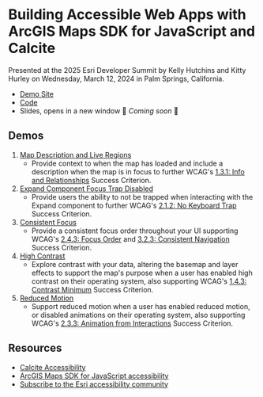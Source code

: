 # Building Accessible Web Apps with ArcGIS Maps SDK for JavaScript and Calcite

Presented at the 2025 Esri Developer Summit by Kelly Hutchins and Kitty Hurley on Wednesday, March 12, 2024 in Palm Springs, California.

- [Demo Site](https://geospatialem.github.io/dts-2025-build-a11y-web-maps-sdk-js-calcite)
- [Code](https://github.com/geospatialem/dts-2025-build-a11y-web-maps-sdk-js-calcite)
- Slides, opens in a new window 🚧 _Coming soon_ 🚧

## Demos

1. [Map Description and Live Regions](demos/description-region/index.html)
   - Provide context to when the map has loaded and include a description when the map is in focus to further WCAG's [1.3.1: Info and Relationships](https://www.w3.org/WAI/WCAG22/Understanding/info-and-relationships.html) Success Criterion.
2. [Expand Component Focus Trap Disabled](demos/expand-component/index.html)
   - Provide users the ability to not be trapped when interacting with the Expand component to further WCAG's [2.1.2: No Keyboard Trap](https://www.w3.org/WAI/WCAG21/Understanding/no-keyboard-trap.html) Success Criterion.
3. [Consistent Focus](demos/consistent-focus/index.html)
   - Provide a consistent focus order throughout your UI supporting WCAG's [2.4.3: Focus Order](https://www.w3.org/WAI/WCAG22/Understanding/focus-order.html) and [3.2.3: Consistent Navigation](https://www.w3.org/WAI/WCAG22/Understanding/consistent-navigation.html) Success Criterion.
4. [High Contrast](demos/high-contrast/index.html)
   - Explore contrast with your data, altering the basemap and layer effects to support the map's purpose when a user has enabled high contrast on their operating system, also supporting WCAG's [1.4.3: Contrast Minimum](https://www.w3.org/WAI/WCAG22/Understanding/contrast-minimum) Success Criterion.
5. [Reduced Motion](demos/reduced-motion/index.html)
   - Support reduced motion when a user has enabled reduced motion, or disabled animations on their operating system, also supporting WCAG's [2.3.3: Animation from Interactions](https://www.w3.org/WAI/WCAG22/Understanding/animation-from-interactions.html) Success Criterion.

## Resources

- [Calcite Accessibility](https://developers.arcgis.com/calcite-design-system/foundations/accessibility)
- [ArcGIS Maps SDK for JavaScript accessibility](https://developers.arcgis.com/javascript/latest/accessibility)
- [Subscribe to the Esri accessibility community](https://community.esri.com/t5/accessibility/ct-p/accessibility)
